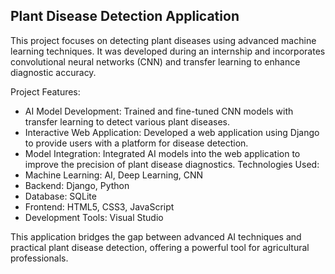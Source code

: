 ## Plant Disease Detection Application
This project focuses on detecting plant diseases using advanced machine learning techniques. It was developed during an internship and incorporates convolutional neural networks (CNN) and transfer learning to enhance diagnostic accuracy.

Project Features:
- AI Model Development: Trained and fine-tuned CNN models with transfer learning to detect various plant diseases.
- Interactive Web Application: Developed a web application using Django to provide users with a platform for disease detection.
- Model Integration: Integrated AI models into the web application to improve the precision of plant disease diagnostics.
Technologies Used:
- Machine Learning: AI, Deep Learning, CNN
- Backend: Django, Python
- Database: SQLite
- Frontend: HTML5, CSS3, JavaScript
- Development Tools: Visual Studio
  
This application bridges the gap between advanced AI techniques and practical plant disease detection, offering a powerful tool for agricultural professionals.
